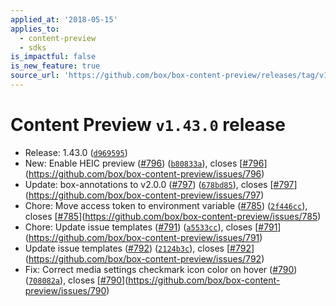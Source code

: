 ```yaml
---
applied_at: '2018-05-15'
applies_to:
  - content-preview
  - sdks
is_impactful: false
is_new_feature: true
source_url: 'https://github.com/box/box-content-preview/releases/tag/v1.43.0'
---
```


# Content Preview `v1.43.0` release


* Release: 1.43.0 ([`d969595`](https://github.com/box/box-content-preview/commit[`d969595`](https://github.com/box/box-content-preview/commit/d969595)))
* New: Enable HEIC preview ([#796](https://github.com/box/box-content-preview/pull/796)) ([`b80833a`](https://github.com/box/box-content-preview/commit[`b80833a`](https://github.com/box/box-content-preview/commit/b80833a))), closes [[#796](https://github.com/box/box-content-preview/pull/796)](https://github.com/box/box-content-preview/issues/796)
* Update: box-annotations to v2.0.0 ([#797](https://github.com/box/box-content-preview/pull/797)) ([`678bd85`](https://github.com/box/box-content-preview/commit[`678bd85`](https://github.com/box/box-content-preview/commit/678bd85))), closes [[#797](https://github.com/box/box-content-preview/pull/797)](https://github.com/box/box-content-preview/issues/797)
* Chore: Move access token to environment variable ([#785](https://github.com/box/box-content-preview/pull/785)) ([`2f446cc`](https://github.com/box/box-content-preview/commit[`2f446cc`](https://github.com/box/box-content-preview/commit/2f446cc))), closes [[#785](https://github.com/box/box-content-preview/pull/785)](https://github.com/box/box-content-preview/issues/785)
* Chore: Update issue templates ([#791](https://github.com/box/box-content-preview/pull/791)) ([`a5533cc`](https://github.com/box/box-content-preview/commit[`a5533cc`](https://github.com/box/box-content-preview/commit/a5533cc))), closes [[#791](https://github.com/box/box-content-preview/pull/791)](https://github.com/box/box-content-preview/issues/791)
* Update issue templates ([#792](https://github.com/box/box-content-preview/pull/792)) ([`2124b3c`](https://github.com/box/box-content-preview/commit[`2124b3c`](https://github.com/box/box-content-preview/commit/2124b3c))), closes [[#792](https://github.com/box/box-content-preview/pull/792)](https://github.com/box/box-content-preview/issues/792)
* Fix: Correct media settings checkmark icon color on hover ([#790](https://github.com/box/box-content-preview/pull/790)) ([`708082a`](https://github.com/box/box-content-preview/commit[`708082a`](https://github.com/box/box-content-preview/commit/708082a))), closes [[#790](https://github.com/box/box-content-preview/pull/790)](https://github.com/box/box-content-preview/issues/790)



